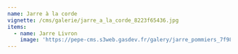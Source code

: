 ```yaml
---
name: Jarre à la corde
vignette: /cms/galerie/jarre_a_la_corde_8223f65436.jpg
items:
  - name: Jarre Livron
    image: 'https://pepe-cms.s3web.gasdev.fr/galery/jarre_pommiers_7f9890315f.jpg'
---
```


